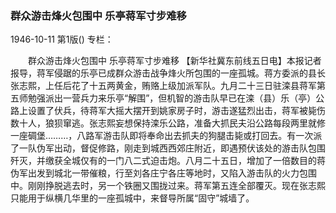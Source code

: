 ### 群众游击烽火包围中  乐亭蒋军寸步难移

1946-10-11
第1版()
专栏：

　　群众游击烽火包围中
    乐亭蒋军寸步难移
    【新华社冀东前线五日电】本报记者报导，蒋军侵踞的乐亭已成群众游击战争烽火所包围的一座孤城。蒋方委派的县长张志熙，上任后花了十五两黄金，贿赂上级加派军队。九月二十三日驻滦县蒋军第五师勉强派出一营兵力来乐亭“解围”，但机智的游击队早已在滦（县）乐（亭）公路上设置了伏兵，待蒋军大摇大摆开到姚家房子时，游击遂猛烈出击，蒋军被毙伤数十人，狼狈窜逃。张志熙妄想保持滦乐公路，准备大抓民夫沿公路每段两里就修一座碉堡………，八路军游击队即将奉命出去抓夫的狗腿击毙或打回去。有一次派了一队伪军出动，督促修路，刚走到城西西郊庄附近，即遇预伏该处的游击队包围歼灭，并缴获全城仅有的一门八二式迫击炮。八月二十五日，增加了一倍数目的蒋伪军出发到城北一带催粮，行至刘各庄宁各庄等地时，又陷入游击队的火力包围中。刚刚挣脱逃去时，另一个铁圈又围拢过来。蒋军第五连全部覆灭。现在张志熙只能用于纵横几华里的一座孤城中，来督导所属“固守”城墙了。

